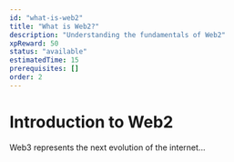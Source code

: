 ```yaml
---
id: "what-is-web2"
title: "What is Web2?"
description: "Understanding the fundamentals of Web2"
xpReward: 50
status: "available"
estimatedTime: 15
prerequisites: []
order: 2
---
```


# Introduction to Web2

Web3 represents the next evolution of the internet...